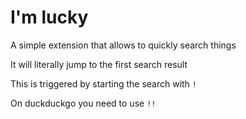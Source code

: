 # I'm lucky

A simple extension that allows to quickly search things

It will literally jump to the first search result

This is triggered by starting the search with `!`

On duckduckgo you need to use `!!`
